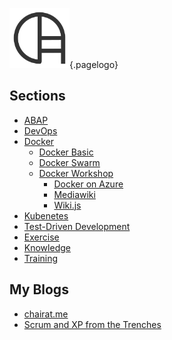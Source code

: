 <!-- TITLE: Home -->
<!-- SUBTITLE: Welcome to Wiki.chairat.me! -->

![Wiki](/uploads/logo/logo-96.png "Wiki"){.pagelogo}
## Sections
- [ABAP](abap)
- [DevOps](devops)
- [Docker](docker)
  - [Docker Basic](docker)
  - [Docker Swarm](docker/swarm)
  - [Docker Workshop](docker/workshop)
	- [Docker on Azure](docker/azure)
	- [Mediawiki](docker/mediawiki)
	- [Wiki.js](https://hub.docker.com/r/pacroy/wikijs/)
- [Kubenetes](k8s)
- [Test-Driven Development](tdd)
 - [Exercise](tdd/exercises)
 - [Knowledge](tdd/knowledge)
 - [Training](tdd/training)

## My Blogs

- [chairat.me](http://chairat.me)
- [Scrum and XP from the Trenches](https://pacroy.github.io/scrum/)